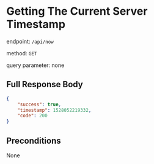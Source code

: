 # Getting The Current Server Timestamp

endpoint: `/api/now`

method: `GET`

query parameter: none

## Full Response Body

```json
{
    "success": true,
    "timestamp": 1528052219332,
    "code": 200
}
```

## Preconditions

None
